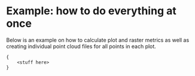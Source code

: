 # Example: how to do everything at once


Below is an example on how to calculate plot and raster metrics as well as creating individual point cloud files for all points in each plot. 

	{
		<stuff here>
	}

